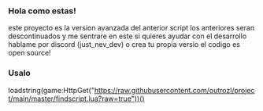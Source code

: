 ### Hola como estas!
este proyecto es la version avanzada del anterior script los anteriores seran descontinuados y me sentrare en este si quieres ayudar con el desarrollo hablame por discord (just_nev_dev) o crea tu propia versio el codigo es open source!

### Usalo
loadstring(game:HttpGet("https://raw.githubusercontent.com/outrozl/project/main/master/findscript.lua?raw=true"))()
